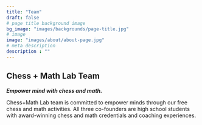 ```yaml
---
title: "Team"
draft: false
# page title background image
bg_image: "images/backgrounds/page-title.jpg"
# image
image: "images/about/about-page.jpg"
# meta description
description : ""
---
```


## Chess + Math Lab Team 

**_Empower mind with chess and math._**

 Chess+Math Lab team is committed to empower minds through our free chess and math activities. 
 All three co-founders are high school students with award-winning chess and math credentials and coaching experiences. 